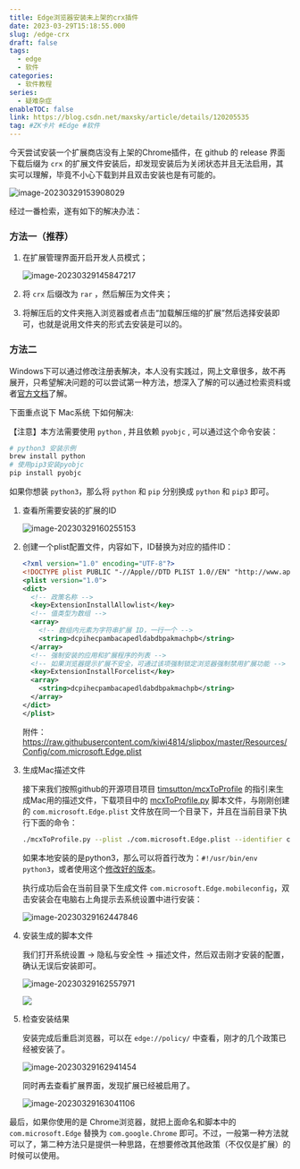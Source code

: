```yaml
---
title: Edge浏览器安装未上架的crx插件
date: 2023-03-29T15:18:55.000
slug: /edge-crx
draft: false
tags:
  - edge
  - 软件
categories:
  - 软件教程
series:
  - 疑难杂症
enableTOC: false
link: https://blog.csdn.net/maxsky/article/details/120205535
tag: #ZK卡片 #Edge #软件
---
```




今天尝试安装一个扩展商店没有上架的Chrome插件，在 github 的 release 界面下载后缀为 `crx` 的扩展文件安装后，却发现安装后为关闭状态并且无法启用，其实可以理解，毕竟不小心下载到并且双击安装也是有可能的。

![image-20230329153908029](https://kiwi4814-1256211473.cos.ap-nanjing.myqcloud.com/img/image-20230329153908029.webp)

经过一番检索，遂有如下的解决办法：

### 方法一（推荐）

1. 在扩展管理界面开启开发人员模式；

   ![image-20230329145847217](https://kiwi4814-1256211473.cos.ap-nanjing.myqcloud.com/img/image-20230329145847217.webp)

2. 将 `crx` 后缀改为 `rar` ，然后解压为文件夹；

3. 将解压后的文件夹拖入浏览器或者点击“加载解压缩的扩展”然后选择安装即可，也就是说用文件夹的形式去安装是可以的。



### 方法二

Windows下可以通过修改注册表解决，本人没有实践过，网上文章很多，故不再展开，只希望解决问题的可以尝试第一种方法，想深入了解的可以通过检索资料或者[官方文档](https://learn.microsoft.com/zh-cn/deployedge/microsoft-edge-manage-extensions-ref-guide)了解。

下面重点说下 Mac系统 下如何解决:

【注意】本方法需要使用 `python` , 并且依赖 `pyobjc` , 可以通过这个命令安装：

```bash
# python3 安装示例
brew install python
# 使用pip3安装pyobjc
pip install pyobjc
```

如果你想装 `python3`，那么将 `python` 和 `pip` 分别换成 `python` 和 `pip3` 即可。

1. 查看所需要安装的扩展的ID

   ![image-20230329160255153](https://kiwi4814-1256211473.cos.ap-nanjing.myqcloud.com/img/image-20230329160255153.webp)
2. 创建一个plist配置文件，内容如下，ID替换为对应的插件ID：

   ```xml
   <?xml version="1.0" encoding="UTF-8"?>
   <!DOCTYPE plist PUBLIC "-//Apple//DTD PLIST 1.0//EN" "http://www.apple.com/DTDs/PropertyList-1.0.dtd">
   <plist version="1.0">
   <dict>
     <!-- 政策名称 -->
     <key>ExtensionInstallAllowlist</key>
     <!-- 值类型为数组 -->
     <array>
       <!-- 数组内元素为字符串扩展 ID，一行一个 -->
       <string>dcpihecpambacapedldabdbpakmachpb</string>
     </array>
     <!-- 强制安装的应用和扩展程序的列表 -->
     <!-- 如果浏览器提示扩展不安全，可通过该项强制锁定浏览器强制禁用扩展功能 -->
     <key>ExtensionInstallForcelist</key>
     <array>
       <string>dcpihecpambacapedldabdbpakmachpb</string>
     </array>
   </dict>
   </plist>
   ```

   附件：https://raw.githubusercontent.com/kiwi4814/slipbox/master/Resources/Config/com.microsoft.Edge.plist

3. 生成Mac描述文件

   接下来我们按照github的开源项目项目 [timsutton/mcxToProfile](https://github.com/timsutton/mcxToProfile) 的指引来生成Mac用的描述文件，下载项目中的 [mcxToProfile.py](https://raw.githubusercontent.com/timsutton/mcxToProfile/master/mcxToProfile.py) 脚本文件，与刚刚创建的 `com.microsoft.Edge.plist` 文件放在同一个目录下，并且在当前目录下执行下面的命令：

   ```bash
   ./mcxToProfile.py --plist ./com.microsoft.Edge.plist --identifier com.microsoft.Edge
   ```

   如果本地安装的是python3，那么可以将首行改为：`#!/usr/bin/env python3`，或者使用这个[修改好的版本](https://raw.githubusercontent.com/kiwi4814/slipbox/master/Resources/Scripts/mcxToProfile.py)。

   执行成功后会在当前目录下生成文件 `com.microsoft.Edge.mobileconfig`，双击安装会在电脑右上角提示去系统设置中进行安装：

   ![image-20230329162447846](https://kiwi4814-1256211473.cos.ap-nanjing.myqcloud.com/img/image-20230329162447846.webp)

4. 安装生成的脚本文件

   我们打开系统设置 -> 隐私与安全性 -> 描述文件，然后双击刚才安装的配置，确认无误后安装即可。

   ![image-20230329162557971](https://kiwi4814-1256211473.cos.ap-nanjing.myqcloud.com/img/image-20230329162557971.webp)

   ![](https://kiwi4814-1256211473.cos.ap-nanjing.myqcloud.com/img/image-20230329162700105.webp)

5. 检查安装结果

   安装完成后重启浏览器，可以在 `edge://policy/` 中查看，刚才的几个政策已经被安装了。

   ![image-20230329162941454](https://kiwi4814-1256211473.cos.ap-nanjing.myqcloud.com/img/image-20230329162941454.webp)

   同时再去查看扩展界面，发现扩展已经被启用了。

   ![image-20230329163041106](https://kiwi4814-1256211473.cos.ap-nanjing.myqcloud.com/img/image-20230329163041106.webp)

最后，如果你使用的是 Chrome浏览器，就把上面命名和脚本中的 `com.microsoft.Edge` 替换为 `com.google.Chrome` 即可。不过，一般第一种方法就可以了，第二种方法只是提供一种思路，在想要修改其他政策（不仅仅是扩展）的时候可以使用。